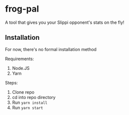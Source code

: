 # frog-pal
A tool that gives you your Slippi opponent's stats on the fly!

## Installation

For now, there's no formal installation method

Requirements:
  1. Node.JS
  2. Yarn

 Steps:
  1. Clone repo
  2. cd into repo directory
  3. Run `yarn install`
  4. Run `yarn start`
    
